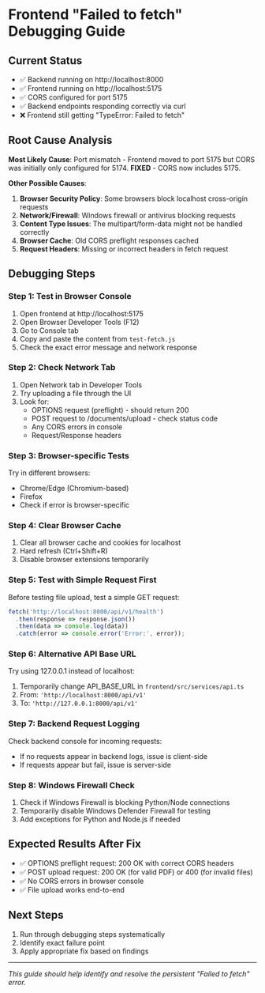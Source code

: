 # Frontend "Failed to fetch" Debugging Guide

## Current Status
- ✅ Backend running on http://localhost:8000
- ✅ Frontend running on http://localhost:5175  
- ✅ CORS configured for port 5175
- ✅ Backend endpoints responding correctly via curl
- ❌ Frontend still getting "TypeError: Failed to fetch"

## Root Cause Analysis

**Most Likely Cause**: Port mismatch - Frontend moved to port 5175 but CORS was initially only configured for 5174. **FIXED** - CORS now includes 5175.

**Other Possible Causes**:
1. **Browser Security Policy**: Some browsers block localhost cross-origin requests
2. **Network/Firewall**: Windows firewall or antivirus blocking requests
3. **Content Type Issues**: The multipart/form-data might not be handled correctly
4. **Browser Cache**: Old CORS preflight responses cached
5. **Request Headers**: Missing or incorrect headers in fetch request

## Debugging Steps

### Step 1: Test in Browser Console
1. Open frontend at http://localhost:5175
2. Open Browser Developer Tools (F12)
3. Go to Console tab
4. Copy and paste the content from `test-fetch.js`
5. Check the exact error message and network response

### Step 2: Check Network Tab
1. Open Network tab in Developer Tools
2. Try uploading a file through the UI
3. Look for:
   - OPTIONS request (preflight) - should return 200
   - POST request to /documents/upload - check status code
   - Any CORS errors in console
   - Request/Response headers

### Step 3: Browser-specific Tests
Try in different browsers:
- Chrome/Edge (Chromium-based)
- Firefox
- Check if error is browser-specific

### Step 4: Clear Browser Cache
1. Clear all browser cache and cookies for localhost
2. Hard refresh (Ctrl+Shift+R)
3. Disable browser extensions temporarily

### Step 5: Test with Simple Request First
Before testing file upload, test a simple GET request:
```javascript
fetch('http://localhost:8000/api/v1/health')
  .then(response => response.json())
  .then(data => console.log(data))
  .catch(error => console.error('Error:', error));
```

### Step 6: Alternative API Base URL
Try using 127.0.0.1 instead of localhost:
1. Temporarily change API_BASE_URL in `frontend/src/services/api.ts`
2. From: `'http://localhost:8000/api/v1'`
3. To: `'http://127.0.0.1:8000/api/v1'`

### Step 7: Backend Request Logging
Check backend console for incoming requests:
- If no requests appear in backend logs, issue is client-side
- If requests appear but fail, issue is server-side

### Step 8: Windows Firewall Check
1. Check if Windows Firewall is blocking Python/Node connections
2. Temporarily disable Windows Defender Firewall for testing
3. Add exceptions for Python and Node.js if needed

## Expected Results After Fix
- ✅ OPTIONS preflight request: 200 OK with correct CORS headers
- ✅ POST upload request: 200 OK (for valid PDF) or 400 (for invalid files)  
- ✅ No CORS errors in browser console
- ✅ File upload works end-to-end

## Next Steps
1. Run through debugging steps systematically
2. Identify exact failure point
3. Apply appropriate fix based on findings

---
*This guide should help identify and resolve the persistent "Failed to fetch" error.*